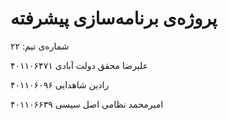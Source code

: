 # پروژه‌ی برنامه‌سازی پیشرفته

شماره‌ی تیم: ۲۲

علیرضا محقق دولت آبادی ۴۰۱۱۰۶۴۷۱

رادین شاهدایی ۴۰۱۱۰۶۰۹۶

امیرمحمد نظامی اصل سیسی ۴۰۱۱۰۶۶۳۹

